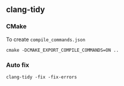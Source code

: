 ## clang-tidy

### CMake
To create `compile_commands.json`
```
cmake -DCMAKE_EXPORT_COMPILE_COMMANDS=ON ..
```

### Auto fix
```
clang-tidy -fix -fix-errors
```
